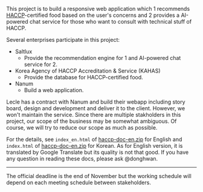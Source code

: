 This project is to build a responsive web application which 1 recommends [HACCP](https://en.wikipedia.org/wiki/Hazard_analysis_and_critical_control_points)-certified food based on the user's concerns and 2 provides a AI-powered chat service for those who want to consult with technical stuff of HACCP.

Several enterprises participate in this project:

* Saltlux
    * Provide the recommendation engine for 1 and AI-powered chat service for 2.
* Korea Agency of HACCP Accreditation & Service (KAHAS)
    * Provide the database for HACCP-certified food.
* Nanum
    * Build a web application.

Lecle has a contract with Nanum and build their webapp including story board, design and development and deliver it to the client. However, we won't maintain the service. Since there are multiple stakholders in this project, our scope of the business may be somewhat ambiguous. Of course, we will try to reduce our scope as much as possible.

For the details, see `index_en.html` of [haccp-doc-en.zip](haccp-doc-en.zip) for English and `index.html` of [haccp-doc-en.zip](haccp-doc-en.zip) for Korean. As for English version, it is translated by Google Translate but its quality is not that good. If you have any question in reading these docs, please ask @donghwan.

---

The official deadline is the end of November but the working schedule will depend on each meeting schedule between stakeholders. 